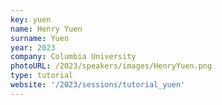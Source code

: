 ```yaml
---
key: yuen
name: Henry Yuen
surname: Yuen
year: 2023
company: Columbia University
photoURL: /2023/speakers/images/HenryYuen.png
type: tutorial
website: '/2023/sessions/tutorial_yuen'
---
```

